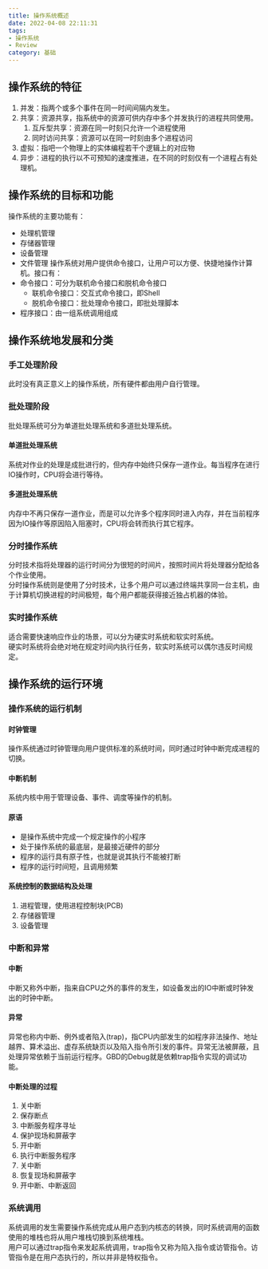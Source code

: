```yaml
---
title: 操作系统概述
date: 2022-04-08 22:11:31
tags: 
- 操作系统
- Review
category: 基础
---
```

## 操作系统的特征
1. 并发：指两个或多个事件在同一时间间隔内发生。
2. 共享：资源共享，指系统中的资源可供内存中多个并发执行的进程共同使用。
   1. 互斥型共享：资源在同一时刻只允许一个进程使用
   2. 同时访问共享：资源可以在同一时刻由多个进程访问
3. 虚拟：指吧一个物理上的实体编程若干个逻辑上的对应物
4. 异步：进程的执行以不可预知的速度推进，在不同的时刻仅有一个进程占有处理机。

## 操作系统的目标和功能
操作系统的主要功能有：
- 处理机管理
- 存储器管理
- 设备管理
- 文件管理
操作系统对用户提供命令接口，让用户可以方便、快捷地操作计算机。接口有：
- 命令接口：可分为联机命令接口和脱机命令接口
  - 联机命令接口：交互式命令接口，即Shell
  - 脱机命令接口：批处理命令接口，即批处理脚本
- 程序接口：由一组系统调用组成

## 操作系统地发展和分类
### 手工处理阶段
此时没有真正意义上的操作系统，所有硬件都由用户自行管理。
### 批处理阶段
批处理系统可分为单道批处理系统和多道批处理系统。
#### 单道批处理系统
系统对作业的处理是成批进行的，但内存中始终只保存一道作业。每当程序在进行IO操作时，CPU将会进行等待。
#### 多道批处理系统
内存中不再只保存一道作业，而是可以允许多个程序同时进入内存，并在当前程序因为IO操作等原因陷入阻塞时，CPU将会转而执行其它程序。
### 分时操作系统
分时技术指将处理器的运行时间分为很短的时间片，按照时间片将处理器分配给各个作业使用。  
分时操作系统则是使用了分时技术，让多个用户可以通过终端共享同一台主机，由于计算机切换进程的时间极短，每个用户都能获得接近独占机器的体验。
### 实时操作系统
适合需要快速响应作业的场景，可以分为硬实时系统和软实时系统。  
硬实时系统将会绝对地在规定时间内执行任务，软实时系统可以偶尔违反时间规定。

## 操作系统的运行环境
### 操作系统的运行机制

#### 时钟管理
操作系统通过时钟管理向用户提供标准的系统时间，同时通过时钟中断完成进程的切换。

#### 中断机制
系统内核中用于管理设备、事件、调度等操作的机制。

#### 原语
- 是操作系统中完成一个规定操作的小程序
- 处于操作系统的最底层，是最接近硬件的部分
- 程序的运行具有原子性，也就是说其执行不能被打断
- 程序的运行时间短，且调用频繁

#### 系统控制的数据结构及处理
1. 进程管理，使用进程控制块(PCB)
2. 存储器管理
3. 设备管理

### 中断和异常
#### 中断
中断又称外中断，指来自CPU之外的事件的发生，如设备发出的IO中断或时钟发出的时钟中断。
#### 异常
异常也称内中断、例外或者陷入(trap)，指CPU内部发生的如程序非法操作、地址越界、算术溢出、虚存系统缺页以及陷入指令所引发的事件。异常无法被屏蔽，且处理异常依赖于当前运行程序。GBD的Debug就是依赖trap指令实现的调试功能。
#### 中断处理的过程
1. 关中断
2. 保存断点
3. 中断服务程序寻址
4. 保护现场和屏蔽字
5. 开中断
6. 执行中断服务程序
7. 关中断
8. 恢复现场和屏蔽字
9. 开中断、中断返回

### 系统调用
系统调用的发生需要操作系统完成从用户态到内核态的转换，同时系统调用的函数使用的堆栈也将从用户堆栈切换到系统堆栈。  
用户可以通过trap指令来发起系统调用，trap指令又称为陷入指令或访管指令。访管指令是在用户态执行的，所以并非是特权指令。

